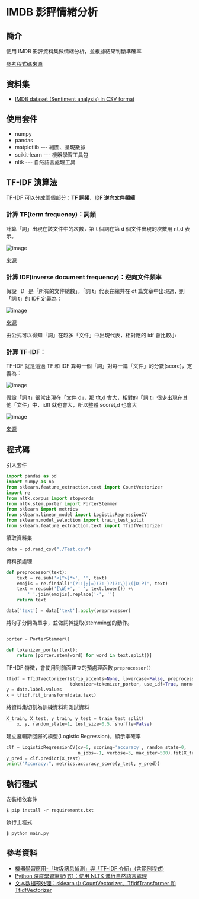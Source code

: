 # IMDB 影評情緒分析

## 簡介

使用 IMDB 影評資料集做情緒分析，並根據結果判斷準確率

[參考程式碼來源](https://www.kaggle.com/avnika22/imdb-perform-sentiment-analysis-with-scikit-learn)

## 資料集

- [IMDB dataset (Sentiment analysis) in CSV format](https://www.kaggle.com/columbine/imdb-dataset-sentiment-analysis-in-csv-format)

## 使用套件

- numpy
- pandas
- matplotlib --- 繪圖、呈現數據
- scikit‑learn --- 機器學習工具包
- nltk --- 自然語言處理工具

## TF-IDF 演算法

TF-IDF 可以分成兩個部分：**TF 詞頻**、**IDF 逆向文件頻續**

### 計算 TF(term frequency)：詞頻

計算「詞」出現在該文件中的次數，第 t 個詞在第 d 個文件出現的次數用 nt,d 表示。

![image](https://miro.medium.com/max/700/1*OPZc5KxhwGtZYOf2hPWj7w.png)

[來源](https://chih-sheng-huang821.medium.com/%E6%A9%9F%E5%99%A8%E5%AD%B8%E7%BF%92%E6%87%89%E7%94%A8-%E5%9E%83%E5%9C%BE%E8%A8%8A%E6%81%AF%E5%81%B5%E6%B8%AC-%E8%88%87-tf-idf%E4%BB%8B%E7%B4%B9-%E5%90%AB%E7%AF%84%E4%BE%8B%E7%A8%8B%E5%BC%8F-2cddc7f7b2c5)


### 計算 IDF(inverse document frequency)：逆向文件頻率

假設  D  是「所有的文件總數」，「詞 t」代表在總共在 dt 篇文章中出現過，則「詞 t」的 IDF 定義為：

![image](https://miro.medium.com/max/166/1*1HNw7mmXnA_BqRt0r2LvPg.png)

[來源](https://chih-sheng-huang821.medium.com/%E6%A9%9F%E5%99%A8%E5%AD%B8%E7%BF%92%E6%87%89%E7%94%A8-%E5%9E%83%E5%9C%BE%E8%A8%8A%E6%81%AF%E5%81%B5%E6%B8%AC-%E8%88%87-tf-idf%E4%BB%8B%E7%B4%B9-%E5%90%AB%E7%AF%84%E4%BE%8B%E7%A8%8B%E5%BC%8F-2cddc7f7b2c5)

由公式可以得知「詞」在越多「文件」中出現代表，相對應的 idf 會比較小

### 計算 TF-IDF：

TF-IDF 就是透過 TF 和 IDF 算每一個「詞」對每一篇「文件」的分數(score)，定義為：

![image](https://miro.medium.com/max/237/1*ftlOXgoIe3W6LL3fmFEhOg.png)

假設「詞 t」很常出現在「文件 d」，那 tft,d 會大，相對的「詞 t」很少出現在其他「文件」中，idft 就也會大，所以整體 scoret,d 也會大

![image](https://miro.medium.com/max/700/1*Z4jV6Bfu4T1eEj5f7UkKMQ.png)

[來源](https://chih-sheng-huang821.medium.com/%E6%A9%9F%E5%99%A8%E5%AD%B8%E7%BF%92%E6%87%89%E7%94%A8-%E5%9E%83%E5%9C%BE%E8%A8%8A%E6%81%AF%E5%81%B5%E6%B8%AC-%E8%88%87-tf-idf%E4%BB%8B%E7%B4%B9-%E5%90%AB%E7%AF%84%E4%BE%8B%E7%A8%8B%E5%BC%8F-2cddc7f7b2c5)

## 程式碼

引入套件

```py
import pandas as pd
import numpy as np
from sklearn.feature_extraction.text import CountVectorizer
import re
from nltk.corpus import stopwords
from nltk.stem.porter import PorterStemmer
from sklearn import metrics
from sklearn.linear_model import LogisticRegressionCV
from sklearn.model_selection import train_test_split
from sklearn.feature_extraction.text import TfidfVectorizer
```

讀取資料集

```py
data = pd.read_csv("./Test.csv")
```

資料預處理

```py
def preprocessor(text):
    text = re.sub('<[^>]*>', '', text)
    emojis = re.findall('(?::|;|=)(?:-)?(?:\)|\(|D|P)', text)
    text = re.sub('[\W]+', ' ', text.lower()) +\
        ' '.join(emojis).replace('-', '')
    return text

data['text'] = data['text'].apply(preprocessor)
```

將句子分開為單字，並做詞幹提取(stemming)的動作。

```py

porter = PorterStemmer()

def tokenizer_porter(text):
    return [porter.stem(word) for word in text.split()]
```

TF-IDF 特徵，會使用到前面建立的預處理函數 `preprocessor()`

```py
tfidf = TfidfVectorizer(strip_accents=None, lowercase=False, preprocessor=None,
                        tokenizer=tokenizer_porter, use_idf=True, norm='l2', smooth_idf=True)
y = data.label.values
x = tfidf.fit_transform(data.text)
```

將資料集切割為訓練資料和測試資料

```py
X_train, X_test, y_train, y_test = train_test_split(
    x, y, random_state=1, test_size=0.5, shuffle=False)
```

建立邏輯斯回歸的模型(Logistic Regression)，顯示準確率

```py
clf = LogisticRegressionCV(cv=6, scoring='accuracy', random_state=0,
                           n_jobs=-1, verbose=3, max_iter=500).fit(X_train, y_train)
y_pred = clf.predict(X_test)
print("Accuracy:", metrics.accuracy_score(y_test, y_pred))
```

## 執行程式

安裝相依套件

```
$ pip install -r requirements.txt
```

執行主程式

```
$ python main.py
```

## 參考資料

- [機器學習應用-「垃圾訊息偵測」與「TF-IDF 介紹」(含範例程式)](https://chih-sheng-huang821.medium.com/%E6%A9%9F%E5%99%A8%E5%AD%B8%E7%BF%92%E6%87%89%E7%94%A8-%E5%9E%83%E5%9C%BE%E8%A8%8A%E6%81%AF%E5%81%B5%E6%B8%AC-%E8%88%87-tf-idf%E4%BB%8B%E7%B4%B9-%E5%90%AB%E7%AF%84%E4%BE%8B%E7%A8%8B%E5%BC%8F-2cddc7f7b2c5)
- [Python 深度學習筆記(五)：使用 NLTK 進行自然語言處理](https://yanwei-liu.medium.com/python%E6%B7%B1%E5%BA%A6%E5%AD%B8%E7%BF%92%E7%AD%86%E8%A8%98-%E4%BA%94-%E4%BD%BF%E7%94%A8nltk%E9%80%B2%E8%A1%8C%E8%87%AA%E7%84%B6%E8%AA%9E%E8%A8%80%E8%99%95%E7%90%86-24fba36f3896)
- [文本数据预处理：sklearn 中 CountVectorizer、TfidfTransformer 和 TfidfVectorizer](https://blog.csdn.net/m0_37324740/article/details/79411651)

